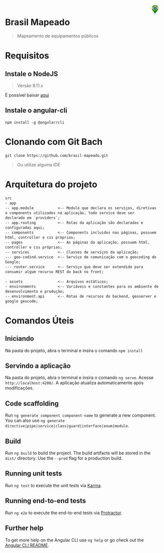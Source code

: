 <img src="src/assets/images/icon_logo.png" align="right" />

# Brasil Mapeado

> Mapeamento de equipamentos públicos

# Requisitos

## Instale o NodeJS
> Versão 8.11.x

É possível baixar [aqui](https://nodejs.org/en/)

## Instale o angular-cli

```Shell
npm install -g @angular/cli
```

# Clonando com Git Bach

```Shell
git clone https://github.com/brasil-mapeado.git
```
> Ou utilize alguma IDE

# Arquitetura do projeto
```
src
- app
-- app.module           <-- Modulo que declara os serviços, diretivas e components utilizados na aplicação, todo service deve ser                                   declarado em `providers`;
-- app.routing          <-- Rotas da aplicação são declaradas e configuradas aqui;
-- components           <-- Components incluidos nas páginas, possuem html, controller e css próprias;
-- pages                <-- As páginas da aplicação, possuem html, controller e css próprias;
-- services             <-- Classes de serviços da aplicação;
--- geo-codind.service  <-- Serviço de comunicação com o geocoding do Google;
--- router.service      <-- Serviço que deve ser extendido para consumir algum recurso REST do back no front;

- assets                <-- Arquivos estáticos;
- environments          <-- Variáveis e constantes para os ambiente de desenvolvimento e produção;
-- environment.api      <-- Rotas de recursos do backend, geoserver e google geocode;
```
# Comandos Úteis

## Iniciando

Na pasta do projeto, abra o terminal e insira o comando `npm install`

## Servindo a aplicação

Na pasta do projeto, abra o terminal e insira o comando `ng serve`. Acesse `http://localhost:4200/`. A aplicação atualiza automaticamente após modificações.

## Code scaffolding

Run `ng generate component component-name` to generate a new component. You can also use `ng generate directive|pipe|service|class|guard|interface|enum|module`.

## Build

Run `ng build` to build the project. The build artifacts will be stored in the `dist/` directory. Use the `--prod` flag for a production build.

## Running unit tests

Run `ng test` to execute the unit tests via [Karma](https://karma-runner.github.io).

## Running end-to-end tests

Run `ng e2e` to execute the end-to-end tests via [Protractor](http://www.protractortest.org/).

## Further help

To get more help on the Angular CLI use `ng help` or go check out the [Angular CLI README](https://github.com/angular/angular-cli/blob/master/README.md).
